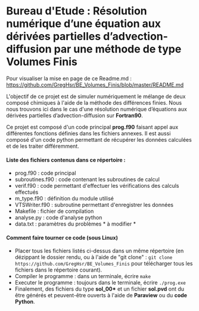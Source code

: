 # Bureau d'Etude : Résolution numérique d’une équation aux dérivées partielles d’advection-diffusion par une méthode de type Volumes Finis

Pour visualiser la mise en page de ce Readme.md : https://github.com/GregHsr/BE_Volumes_Finis/blob/master/README.md

L'objectif de ce projet est de simuler numériquement le mélange de deux composé chimiques à l'aide de la méthode des différences finies. Nous nous trouvons ici dans le cas d'une résolution numérique d’équations aux dérivées partielles d’advection-diffusion sur __Fortran90__.

Ce projet est composé d'un code principal **prog.f90** faisant appel aux différentes fonctions définies dans les fichiers annexes. 
Il est aussi composé d'un code python permettant de récupérer les données calculées et de les traiter différemment. 

#### Liste des fichiers contenus dans ce répertoire :
- prog.f90 : code principal
- subroutines.f90 : code contenant les subroutines de calcul
- verif.f90 : code permettant d'effectuer les vérifications des calculs effectués
- m_type.f90 : définition du module utilisé
- VTSWriter.f90 : subroutine permettant d'enregistrer les données
- Makefile : fichier de compilation
- analyse.py : code d'analyse python
- data.txt : paramètres du problèmes * à modifier *


#### Comment faire tourner ce code (sous Linux)

- Placer tous les fichiers listés ci-dessus dans un même répertoire (en dézippant le dossier rendu, ou à l'aide de "git clone" : ``` git clone https://github.com/GregHsr/BE_Volumes_Finis ``` pour télécharger tous les fichiers dans le répertoire courant).
- Compiler le programme : dans un terminale, écrire ``` make ```
- Executer le programme : toujours dans le terminale, écrire ```./prog.exe```
- Finalement, des fichiers du type __sol_00*__ et un fichier __sol.pvd__ ont du être générés et peuvent-être ouverts à l'aide de __Paraview__ ou du __code Python__.

